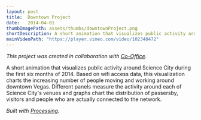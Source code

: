 ```yaml
---
layout: post
title:  Downtown Project
date:   2014-04-01
thumbImagePath: assets/thumbs/downtownProject.png
shortDescription: A short animation that visualizes public activity around Science City. Based on wifi access data, it charts the increasing number of people moving and working in downtown Vegas.
mainVideoPath: "https://player.vimeo.com/video/102348472"
---
```

*This project was created in collaboration with [Co-Office](http://www.co-office.co/).*

A short animation that visualizes public activity around Science City during the first six months of 2014. Based on wifi access data, this visualization charts the increasing number of people moving and working around downtown Vegas. Different panels measure the activity around each of Science City's venues and graphs chart the distribution of passersby, visitors and people who are actually connected to the network.

*Built with [Processing](https://processing.org/).*